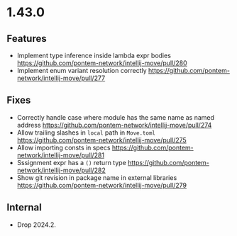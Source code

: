 # 1.43.0

## Features

* Implement type inference inside lambda expr bodies https://github.com/pontem-network/intellij-move/pull/280
* Implement enum variant resolution correctly https://github.com/pontem-network/intellij-move/pull/277

## Fixes
* Correctly handle case where module has the same name as named address https://github.com/pontem-network/intellij-move/pull/274
* Allow trailing slashes in `local` path in `Move.toml` https://github.com/pontem-network/intellij-move/pull/275
* Allow importing consts in specs https://github.com/pontem-network/intellij-move/pull/281
* Sssignment expr has a `()` return type https://github.com/pontem-network/intellij-move/pull/282
* Show git revision in package name in external libraries https://github.com/pontem-network/intellij-move/pull/279

## Internal

* Drop 2024.2.
